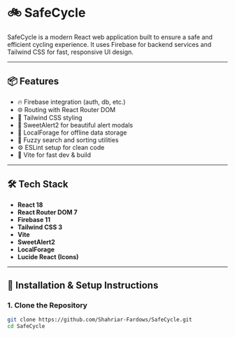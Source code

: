 # 🚲 SafeCycle

SafeCycle is a modern React web application built to ensure a safe and efficient cycling experience. It uses Firebase for backend services and Tailwind CSS for fast, responsive UI design.

---

## 📦 Features

- 🔥 Firebase integration (auth, db, etc.)
- 🌐 Routing with React Router DOM
- 🎨 Tailwind CSS styling
- 🍬 SweetAlert2 for beautiful alert modals
- 💾 LocalForage for offline data storage
- 🔎 Fuzzy search and sorting utilities
- ⚙️ ESLint setup for clean code
- 🚀 Vite for fast dev & build

---

## 🛠️ Tech Stack

- **React 18**
- **React Router DOM 7**
- **Firebase 11**
- **Tailwind CSS 3**
- **Vite**
- **SweetAlert2**
- **LocalForage**
- **Lucide React (Icons)**

---

## 🚀 Installation & Setup Instructions

### 1. Clone the Repository

```bash
git clone https://github.com/Shahriar-Fardows/SafeCycle.git
cd SafeCycle
